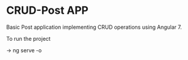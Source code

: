 # CRUD-Post APP

Basic Post application implementing CRUD operations using Angular 7.

To run the project

-> ng serve -o
